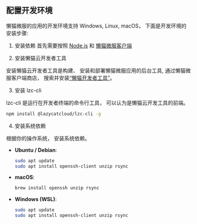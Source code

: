 ## 配置开发环境
懒猫微服的应用的开发环境支持 Windows, Linux, macOS， 下面是开发环境的安装步骤:

1. 安装依赖
首先需要按照 [Node.js](https://nodejs.org/zh-cn) 和 [懒猫微服客户端](https://lazycat.cloud/download)

2. 安装懒猫云开发者工具

安装懒猫云开发者工具是构建、 安装和部署懒猫微服应用的后台工具, 通过懒猫微服客户端商店， 搜索并安装[“懒猫开发者工具”](https://appstore.lazycat.cloud/#/shop/detail/cloud.lazycat.developer.tools)。

3. 安装 lzc-cli

lzc-cli 是运行在开发者终端的命令行工具， 可以认为是懒猫云开发工具的前端。

```bash
npm install @lazycatcloud/lzc-cli -g
```

4. 安装系统依赖

根据你的操作系统， 安装系统依赖。

- **Ubuntu / Debian**:

  ```bash
  sudo apt update
  sudo apt install openssh-client unzip rsync
  ```

- **macOS**:

  ```bash
  brew install openssh unzip rsync
  ```

- **Windows (WSL)**:

  ```bash
  sudo apt update
  sudo apt install openssh-client unzip rsync
  ```
